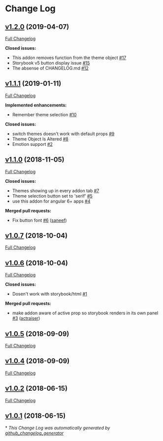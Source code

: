 # Change Log

## [v1.2.0](https://github.com/echoulen/storybook-addon-styled-component-theme/tree/v1.2.0) (2019-04-07)
[Full Changelog](https://github.com/echoulen/storybook-addon-styled-component-theme/compare/v1.1.1...v1.2.0)

**Closed issues:**

- This addon removes function from the theme object [\#17](https://github.com/echoulen/storybook-addon-styled-component-theme/issues/17)
- Storybook v5 button display issue [\#15](https://github.com/echoulen/storybook-addon-styled-component-theme/issues/15)
- The absense of CHANGELOG.md [\#12](https://github.com/echoulen/storybook-addon-styled-component-theme/issues/12)

## [v1.1.1](https://github.com/echoulen/storybook-addon-styled-component-theme/tree/v1.1.1) (2019-01-11)
[Full Changelog](https://github.com/echoulen/storybook-addon-styled-component-theme/compare/v1.1.0...v1.1.1)

**Implemented enhancements:**

- Remember theme selection [\#10](https://github.com/echoulen/storybook-addon-styled-component-theme/issues/10)

**Closed issues:**

- switch themes doesn't work with default props [\#9](https://github.com/echoulen/storybook-addon-styled-component-theme/issues/9)
- Theme Object Is Altered [\#8](https://github.com/echoulen/storybook-addon-styled-component-theme/issues/8)
- Emotion support [\#2](https://github.com/echoulen/storybook-addon-styled-component-theme/issues/2)

## [v1.1.0](https://github.com/echoulen/storybook-addon-styled-component-theme/tree/v1.1.0) (2018-11-05)
[Full Changelog](https://github.com/echoulen/storybook-addon-styled-component-theme/compare/v1.0.7...v1.1.0)

**Closed issues:**

- Themes showing up in every addon tab [\#7](https://github.com/echoulen/storybook-addon-styled-component-theme/issues/7)
- Theme selection button set to 'serif' [\#5](https://github.com/echoulen/storybook-addon-styled-component-theme/issues/5)
- use this addon for angular 6+ apps [\#4](https://github.com/echoulen/storybook-addon-styled-component-theme/issues/4)

**Merged pull requests:**

- Fix button font [\#6](https://github.com/echoulen/storybook-addon-styled-component-theme/pull/6) ([saneef](https://github.com/saneef))

## [v1.0.7](https://github.com/echoulen/storybook-addon-styled-component-theme/tree/v1.0.7) (2018-10-04)
[Full Changelog](https://github.com/echoulen/storybook-addon-styled-component-theme/compare/v1.0.6...v1.0.7)

## [v1.0.6](https://github.com/echoulen/storybook-addon-styled-component-theme/tree/v1.0.6) (2018-10-04)
[Full Changelog](https://github.com/echoulen/storybook-addon-styled-component-theme/compare/v1.0.5...v1.0.6)

**Closed issues:**

- Dosen't work with storybook/html [\#1](https://github.com/echoulen/storybook-addon-styled-component-theme/issues/1)

**Merged pull requests:**

- make addon aware of active prop so storybook renders in its own panel [\#3](https://github.com/echoulen/storybook-addon-styled-component-theme/pull/3) ([actraiser](https://github.com/actraiser))

## [v1.0.5](https://github.com/echoulen/storybook-addon-styled-component-theme/tree/v1.0.5) (2018-09-09)
[Full Changelog](https://github.com/echoulen/storybook-addon-styled-component-theme/compare/v1.0.4...v1.0.5)

## [v1.0.4](https://github.com/echoulen/storybook-addon-styled-component-theme/tree/v1.0.4) (2018-09-09)
[Full Changelog](https://github.com/echoulen/storybook-addon-styled-component-theme/compare/v1.0.2...v1.0.4)

## [v1.0.2](https://github.com/echoulen/storybook-addon-styled-component-theme/tree/v1.0.2) (2018-06-15)
[Full Changelog](https://github.com/echoulen/storybook-addon-styled-component-theme/compare/v1.0.1...v1.0.2)

## [v1.0.1](https://github.com/echoulen/storybook-addon-styled-component-theme/tree/v1.0.1) (2018-06-15)


\* *This Change Log was automatically generated by [github_changelog_generator](https://github.com/skywinder/Github-Changelog-Generator)*